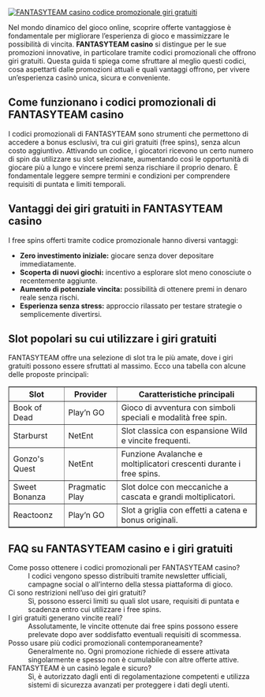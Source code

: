 [![FANTASYTEAM casino codice promozionale giri gratuiti](https://123-caf.pages.dev/gitsignup.png)](https://vrmoo.ru/Bt82HjjY)

<div>     <p>Nel mondo dinamico del gioco online, scoprire offerte vantaggiose è fondamentale per migliorare l’esperienza di gioco e massimizzare le possibilità di vincita. <strong>FANTASYTEAM casino</strong> si distingue per le sue promozioni innovative, in particolare tramite codici promozionali che offrono giri gratuiti. Questa guida ti spiega come sfruttare al meglio questi codici, cosa aspettarti dalle promozioni attuali e quali vantaggi offrono, per vivere un’esperienza casinò unica, sicura e conveniente.</p>      <h2>Come funzionano i codici promozionali di FANTASYTEAM casino</h2>     <p>I codici promozionali di FANTASYTEAM sono strumenti che permettono di accedere a bonus esclusivi, tra cui giri gratuiti (free spins), senza alcun costo aggiuntivo. Attivando un codice, i giocatori ricevono un certo numero di spin da utilizzare su slot selezionate, aumentando così le opportunità di giocare più a lungo e vincere premi senza rischiare il proprio denaro. È fondamentale leggere sempre termini e condizioni per comprendere requisiti di puntata e limiti temporali.</p>      <h2>Vantaggi dei giri gratuiti in FANTASYTEAM casino</h2>     <p>I free spins offerti tramite codice promozionale hanno diversi vantaggi:</p>     <ul>       <li><strong>Zero investimento iniziale:</strong> giocare senza dover depositare immediatamente.</li>       <li><strong>Scoperta di nuovi giochi:</strong> incentivo a esplorare slot meno conosciute o recentemente aggiunte.</li>       <li><strong>Aumento di potenziale vincita:</strong> possibilità di ottenere premi in denaro reale senza rischi.</li>       <li><strong>Esperienza senza stress:</strong> approccio rilassato per testare strategie o semplicemente divertirsi.</li>     </ul>      <h2>Slot popolari su cui utilizzare i giri gratuiti</h2>     <p>FANTASYTEAM offre una selezione di slot tra le più amate, dove i giri gratuiti possono essere sfruttati al massimo. Ecco una tabella con alcune delle proposte principali:</p>     <table border="1" cellpadding="5" cellspacing="0" style="border-collapse: collapse; width: 100%;">       <thead>         <tr>           <th>Slot</th>           <th>Provider</th>           <th>Caratteristiche principali</th>         </tr>       </thead>       <tbody>         <tr>           <td>Book of Dead</td>           <td>Play’n GO</td>           <td>Gioco di avventura con simboli speciali e modalità free spin.</td>         </tr>         <tr>           <td>Starburst</td>           <td>NetEnt</td>           <td>Slot classica con espansione Wild e vincite frequenti.</td>         </tr>         <tr>           <td>Gonzo's Quest</td>           <td>NetEnt</td>           <td>Funzione Avalanche e moltiplicatori crescenti durante i free spins.</td>         </tr>         <tr>           <td>Sweet Bonanza</td>           <td>Pragmatic Play</td>           <td>Slot dolce con meccaniche a cascata e grandi moltiplicatori.</td>         </tr>         <tr>           <td>Reactoonz</td>           <td>Play’n GO</td>           <td>Slot a griglia con effetti a catena e bonus originali.</td>         </tr>       </tbody>     </table>      <h2>FAQ su FANTASYTEAM casino e i giri gratuiti</h2>     <dl>       <dt>Come posso ottenere i codici promozionali per FANTASYTEAM casino?</dt>       <dd>I codici vengono spesso distribuiti tramite newsletter ufficiali, campagne social o all’interno della stessa piattaforma di gioco.</dd>        <dt>Ci sono restrizioni nell’uso dei giri gratuiti?</dt>       <dd>Sì, possono esserci limiti su quali slot usare, requisiti di puntata e scadenza entro cui utilizzare i free spins.</dd>        <dt>I giri gratuiti generano vincite reali?</dt>       <dd>Assolutamente, le vincite ottenute dai free spins possono essere prelevate dopo aver soddisfatto eventuali requisiti di scommessa.</dd>        <dt>Posso usare più codici promozionali contemporaneamente?</dt>       <dd>Generalmente no. Ogni promozione richiede di essere attivata singolarmente e spesso non è cumulabile con altre offerte attive.</dd>        <dt>FANTASYTEAM è un casinò legale e sicuro?</dt>       <dd>Sì, è autorizzato dagli enti di regolamentazione competenti e utilizza sistemi di sicurezza avanzati per proteggere i dati degli utenti.</dd>     </dl>   </div>